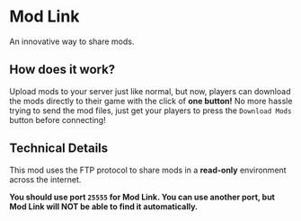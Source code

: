 # Mod Link
An innovative way to share mods.

## How does it work?
Upload mods to your server just like normal, but now, players can download the mods directly to their game with the click of **one button!**
No more hassle trying to send the mod files, just get your players to press the `Download Mods` button before connecting!

## Technical Details
This mod uses the FTP protocol to share mods in a **read-only** environment across the internet.

**You should use port `25555` for Mod Link. You can use another port, but Mod Link will NOT be able to find it automatically.**